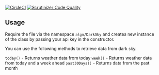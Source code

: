 [![CircleCI](https://circleci.com/gh/AlexanderGranhof/weather.svg?style=svg)](https://circleci.com/gh/AlexanderGranhof/weather)
[![Scrutinizer Code Quality](https://scrutinizer-ci.com/g/AlexanderGranhof/weather/badges/quality-score.png?b=master)](https://scrutinizer-ci.com/g/AlexanderGranhof/weather/?branch=master)

## Usage

Require the file via the namespace `algn/DarkSky` and createa new instance of the class by passing your api key in the constructor.

You can use the following methods to retrieve data from dark sky.

`today()` - Returns weather data from today
`week()` - Returns weather data from today and a week ahead
`past30Days()` - Returns data from the past month
